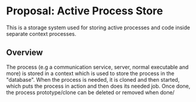 # Proposal: Active Process Store

This is a storage system used for storing active processes and code inside separate context processes.

## Overview

The process (e.g a communication service, server, normal executable and more) is stored in a context which is used to store the process in the "database". When the process is needed, it is cloned and then started, which puts the process in action and then does its needed job. Once done, the process prototype/clone can be deleted or removed when done/